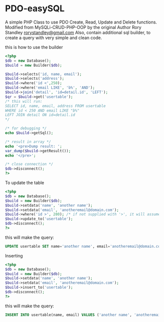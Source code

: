 # PDO-easySQL
A simple PHP Class to use PDO Create, Read, Update and Delete functions. 
Modified from MySQLi-CRUD-PHP-OOP by the original Author Rory Standley <rorystandley@gmail.com>
Also, contain additional sql builder, to create a query with very simple and clean code.

this is how to use the builder

```php
<?php
$db = new Database();
$build = new Builder($db);

$build->selects('id, name, email');
$build->selects('address');
$build->where('id <',250);
$build->where('email LIKE', 'b%', 'AND'); 
$build->join('detail', 'id=detail.id', 'LEFT'); 
$qr = $build->get('usertable');
/* this will run:
SELECT id, name, email, address FROM usertable
WHERE id < 250 AND email LIKE "b%"
LEFT JOIN detail ON id=detail.id
*/

/* for debugging */
echo $build->getSql();

/* result in array */
echo '<pre>Dump result: ';
var_dump($build->getResult());
echo '</pre>';

/* close connection */
$db->disconnect();
?>
```

To update the table
```php
<?php
$db = new Database();
$build = new Builder($db);
$build->setdata('name', 'another name');
$build->setdata('email', 'anotheremail@domain.com');
$build->where('id >', 280); /* if not supplied with '>', it will assume '=' */
$build->update_to('usertable');
$db->disconnect();
?>
```
this will make the query: 
```sql
UPDATE usertable SET name='another name', email='anotheremail@domain.com WHERE id > 280'
```

Inserting
```php
<?php
$db = new Database();
$build = new Builder($db);
$build->setdata('name', 'another name');
$build->setdata('email', 'anotheremail@domain.com');
$build->insert_to('usertable');
$db->disconnect();
?>
```
this will make the query: 
```sql
INSERT INTO usertable(name, email) VALUES ('another name', 'anotheremail@domain.com')
```
